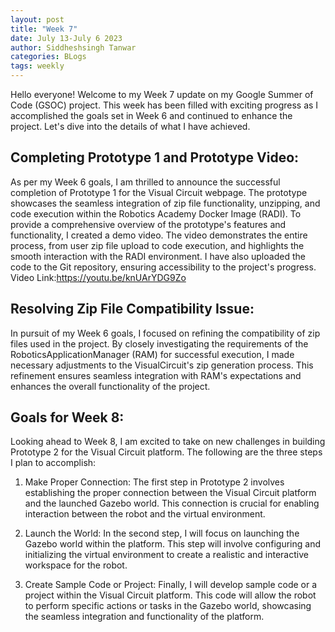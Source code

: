 ```yaml
---
layout: post
title: "Week 7"
date: July 13-July 6 2023
author: Siddheshsingh Tanwar
categories: BLogs
tags: weekly
---
```


Hello everyone! Welcome to my Week 7 update on my Google Summer of Code (GSOC) project. This week has been filled with exciting progress as I accomplished the goals set in Week 6 and continued to enhance the project. Let's dive into the details of what I have achieved.

## Completing Prototype 1 and Prototype Video:
As per my Week 6 goals, I am thrilled to announce the successful completion of Prototype 1 for the Visual Circuit webpage. The prototype showcases the seamless integration of zip file functionality, unzipping, and code execution within the Robotics Academy Docker Image (RADI). To provide a comprehensive overview of the prototype's features and functionality, I created a demo video. The video demonstrates the entire process, from user zip file upload to code execution, and highlights the smooth interaction with the RADI environment. I have also uploaded the code to the Git repository, ensuring accessibility to the project's progress.
Video Link:https://youtu.be/knUArYDG9Zo

## Resolving Zip File Compatibility Issue:
In pursuit of my Week 6 goals, I focused on refining the compatibility of zip files used in the project. By closely investigating the requirements of the RoboticsApplicationManager (RAM) for successful execution, I made necessary adjustments to the VisualCircuit's zip generation process. This refinement ensures seamless integration with RAM's expectations and enhances the overall functionality of the project.

## Goals for Week 8: 
Looking ahead to Week 8, I am excited to take on new challenges in building Prototype 2 for the Visual Circuit platform. The following are the three steps I plan to accomplish:

1. Make Proper Connection:
The first step in Prototype 2 involves establishing the proper connection between the Visual Circuit platform and the launched Gazebo world. This connection is crucial for enabling interaction between the robot and the virtual environment.

2. Launch the World:
In the second step, I will focus on launching the Gazebo world within the platform. This step will involve configuring and initializing the virtual environment to create a realistic and interactive workspace for the robot.

3. Create Sample Code or Project:
Finally, I will develop sample code or a project within the Visual Circuit platform. This code will allow the robot to perform specific actions or tasks in the Gazebo world, showcasing the seamless integration and functionality of the platform.
